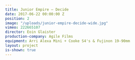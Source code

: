 ```yaml
---
title: Junior Empire — Decide
date: 2017-06-22 00:00:00 Z
position: 2
image: "/uploads/junior-empire-decide-wide.jpg"
vimeo: 222665107
director: Eoin Glaister
production-company: Agile Films
equipment: Arri Alexa Mini + Cooke S4's & Fujinon 19-90mm
layout: project
is-shown: true
---
```


